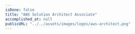 ```yaml
---
isDone: false
title: "AWS Solution Architect Associate"
accomplished_at: null
publicURL: "../../assets/images/logos/aws-architect.png"
---
```

